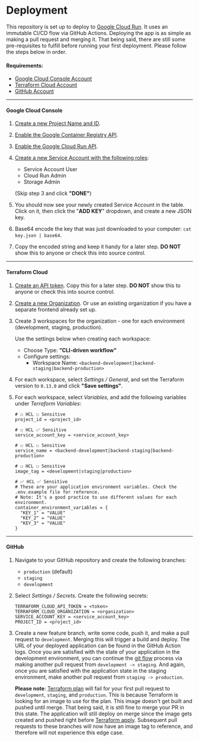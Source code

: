 # Deployment

This repository is set up to deploy to [Google Cloud Run](https://cloud.google.com/run). It uses an immutable CI/CD flow
via GitHub Actions. Deploying the app is as simple as making a pull request and merging it. That being said, there
are still some pre-requisites to fulfill before running your first deployment. Please follow the steps below in order.

#### Requirements:

- [Google Cloud Console Account](https://console.cloud.google.com)
- [Terraform Cloud Account](https://app.terraform.io/signup/account)
- [GitHub Account](https://github.com/join)

---

#### Google Cloud Console

1. [Create a new Project Name and ID](https://console.cloud.google.com/projectcreate).

2. [Enable the Google Container Registry API](https://console.cloud.google.com/apis/library/containerregistry.googleapis.com).

3. [Enable the Google Cloud Run API](https://console.developers.google.com/apis/library/run.googleapis.com).

4. [Create a new Service Account with the following roles](https://console.cloud.google.com/iam-admin/serviceaccounts/create):

   - Service Account User
   - Cloud Run Admin
   - Storage Admin

   (Skip step 3 and click **"DONE"**)

5. You should now see your newly created Service Account in the table. Click on it, then click the "**ADD KEY**"
   dropdown, and create a new JSON key.

6. Base64 encode the key that was just downloaded to your computer: `cat key.json | base64`.

7. Copy the encoded string and keep it handy for a later step. **DO NOT** show this to anyone or check this into source
   control.

---

#### Terraform Cloud

1. [Create an API token](https://app.terraform.io/app/settings/tokens). Copy this for a later step. **DO NOT** show
   this to anyone or check this into source control.

2. [Create a new Organization](https://app.terraform.io/app/organizations/new). Or use an existing organization if
   you have a separate frontend already set up.

3. Create 3 workspaces for the organization - one for each environment (development, staging, production).

   Use the settings below when creating each workspace:

   - Choose Type: **"CLI-driven workflow"**
   - Configure settings:
     - Workspace Name: `<backend-development|backend-staging|backend-production>`

4. For each workspace, select _Settings / General_, and set the Terraform version to `0.13.0` and click **"Save settings"**.

5. For each workspace, select _Variables_, and add the following variables under _Terraform Variables_:

   ```
   # ☐ HCL ☐ Sensitive
   project_id = <project_id>

   # ☐ HCL ✅ Sensitive
   service_account_key = <service_account_key>

   # ☐ HCL ☐ Sensitive
   service_name = <backend-development|backend-staging|backend-production>

   # ☐ HCL ☐ Sensitive
   image_tag = <development|staging|production>

   # ✅ HCL ✅ Sensitive
   # These are your application environment variables. Check the .env.example file for reference.
   # Note: It's a good practice to use different values for each environment.
   container_environment_variables = {
     "KEY_1" = "VALUE"
     "KEY_2" = "VALUE"
     "KEY_3" = "VALUE"
   }
   ```

---

#### GitHub

1. Navigate to your GitHub repository and create the following branches:

   - `production` (default)
   - `staging`
   - `development`

2. Select _Settings / Secrets_. Create the following secrets:

   ```
   TERRAFORM_CLOUD_API_TOKEN = <token>
   TERRAFORM_CLOUD_ORGANIZATION = <organization>
   SERVICE_ACCOUNT_KEY = <service_account_key>
   PROJECT_ID = <project_id>
   ```

3. Create a new feature branch, write some code, push it, and make a pull request to `development`. Merging
   this will trigger a build and deploy. The URL of your deployed application can be found in the GitHub Action logs.
   Once you are satisfied with the state of your application in the development environment, you can continue the
   [git flow](https://www.atlassian.com/git/tutorials/comparing-workflows/gitflow-workflow) process via making another
   pull request from `development -> staging`. And again, once you are satisfied with the application state in the
   staging environment, make another pull request from `staging -> production`.

   **Please note**: [Terraform plan](https://www.terraform.io/docs/commands/plan.html) will fail for your first
   pull request to `development`, `staging`, and `production`. This is because Terraform is looking for an image to use
   for the plan. This image doesn't get built and pushed until merge. That being said, it is still fine to merge your
   PR in this state. The application will still deploy on merge since the image gets created and pushed right before
   [Terraform apply](https://www.terraform.io/docs/commands/apply.html). Subsequent pull requests to these branches
   will now have an image tag to reference, and therefore will not experience this edge case.
